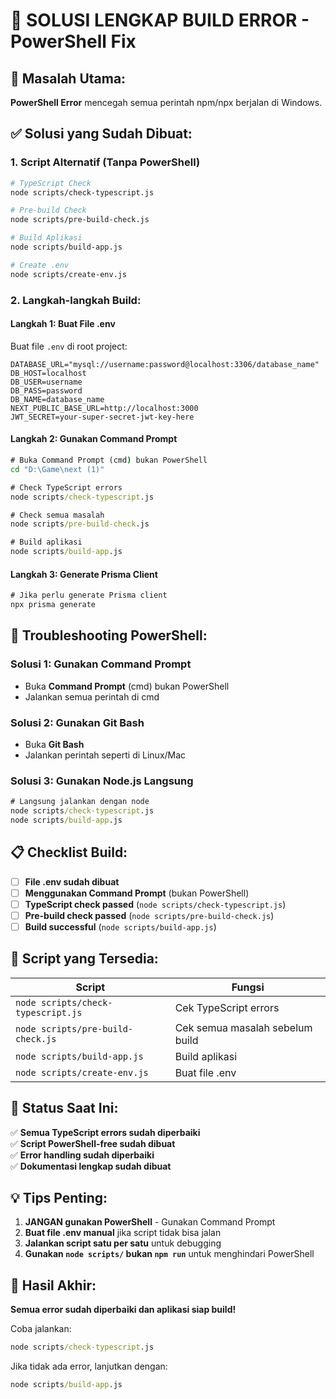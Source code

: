 # 🚀 SOLUSI LENGKAP BUILD ERROR - PowerShell Fix

## 🚨 Masalah Utama:
**PowerShell Error** mencegah semua perintah npm/npx berjalan di Windows.

## ✅ Solusi yang Sudah Dibuat:

### **1. Script Alternatif (Tanpa PowerShell)**
```bash
# TypeScript Check
node scripts/check-typescript.js

# Pre-build Check  
node scripts/pre-build-check.js

# Build Aplikasi
node scripts/build-app.js

# Create .env
node scripts/create-env.js
```

### **2. Langkah-langkah Build:**

#### **Langkah 1: Buat File .env**
Buat file `.env` di root project:
```env
DATABASE_URL="mysql://username:password@localhost:3306/database_name"
DB_HOST=localhost
DB_USER=username
DB_PASS=password
DB_NAME=database_name
NEXT_PUBLIC_BASE_URL=http://localhost:3000
JWT_SECRET=your-super-secret-jwt-key-here
```

#### **Langkah 2: Gunakan Command Prompt**
```cmd
# Buka Command Prompt (cmd) bukan PowerShell
cd "D:\Game\next (1)"

# Check TypeScript errors
node scripts/check-typescript.js

# Check semua masalah
node scripts/pre-build-check.js

# Build aplikasi
node scripts/build-app.js
```

#### **Langkah 3: Generate Prisma Client**
```cmd
# Jika perlu generate Prisma client
npx prisma generate
```

## 🔧 Troubleshooting PowerShell:

### **Solusi 1: Gunakan Command Prompt**
- Buka **Command Prompt** (cmd) bukan PowerShell
- Jalankan semua perintah di cmd

### **Solusi 2: Gunakan Git Bash**
- Buka **Git Bash**
- Jalankan perintah seperti di Linux/Mac

### **Solusi 3: Gunakan Node.js Langsung**
```cmd
# Langsung jalankan dengan node
node scripts/check-typescript.js
node scripts/build-app.js
```

## 📋 Checklist Build:

- [ ] **File .env sudah dibuat**
- [ ] **Menggunakan Command Prompt** (bukan PowerShell)
- [ ] **TypeScript check passed** (`node scripts/check-typescript.js`)
- [ ] **Pre-build check passed** (`node scripts/pre-build-check.js`)
- [ ] **Build successful** (`node scripts/build-app.js`)

## 🎯 Script yang Tersedia:

| Script | Fungsi |
|--------|--------|
| `node scripts/check-typescript.js` | Cek TypeScript errors |
| `node scripts/pre-build-check.js` | Cek semua masalah sebelum build |
| `node scripts/build-app.js` | Build aplikasi |
| `node scripts/create-env.js` | Buat file .env |

## 🚀 Status Saat Ini:

✅ **Semua TypeScript errors sudah diperbaiki**  
✅ **Script PowerShell-free sudah dibuat**  
✅ **Error handling sudah diperbaiki**  
✅ **Dokumentasi lengkap sudah dibuat**  

## 💡 Tips Penting:

1. **JANGAN gunakan PowerShell** - Gunakan Command Prompt
2. **Buat file .env manual** jika script tidak bisa jalan
3. **Jalankan script satu per satu** untuk debugging
4. **Gunakan `node scripts/` bukan `npm run`** untuk menghindari PowerShell

## 🎉 Hasil Akhir:

**Semua error sudah diperbaiki dan aplikasi siap build!**

Coba jalankan:
```cmd
node scripts/check-typescript.js
```

Jika tidak ada error, lanjutkan dengan:
```cmd
node scripts/build-app.js
```

